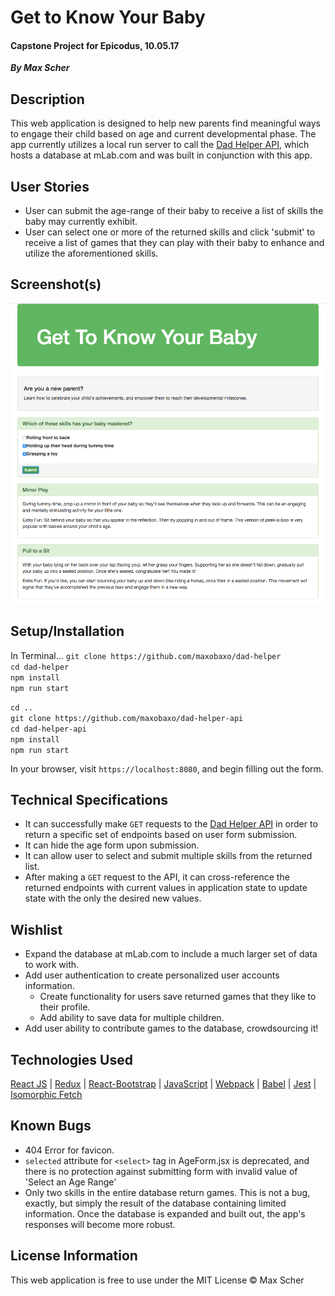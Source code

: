 # Get to Know Your Baby
#### Capstone Project for Epicodus, 10.05.17
_**By Max Scher**_

## Description
This web application is designed to help new parents find meaningful ways to engage their child based on age and current developmental phase.  The app currently utilizes a local run server to call the [Dad Helper API](https://github.com/maxobaxo/dad-helper-api), which hosts a database at mLab.com and was built in conjunction with this app.

## User Stories
* User can submit the age-range of their baby to receive a list of skills the baby may currently exhibit.
* User can select one or more of the returned skills and click 'submit' to receive a list of games that they can play with their baby to enhance and utilize the aforementioned skills.

## Screenshot(s)
![Screenshot](/screenshots/screenshot.png "Main App Screenshot")

## Setup/Installation
In Terminal...
`git clone https://github.com/maxobaxo/dad-helper`  
`cd dad-helper`  
`npm install`  
`npm run start`  

`cd ..`  
`git clone https://github.com/maxobaxo/dad-helper-api`  
`cd dad-helper-api`  
`npm install`  
`npm run start`  

In your browser, visit `https://localhost:8080`, and begin filling out the form.

## Technical Specifications
* It can successfully make `GET` requests to the [Dad Helper API](https://github.com/maxobaxo/dad-helper-api) in order to return a specific set of endpoints based on user form submission.
* It can hide the age form upon submission.
* It can allow user to select and submit multiple skills from the returned list.
* After making a `GET` request to the API, it can cross-reference the returned endpoints with current values in application state to update state with the only the desired new values.

## Wishlist
* Expand the database at mLab.com to include a much larger set of data to work with.
* Add user authentication to create personalized user accounts information.
  * Create functionality for users save returned games that they like to their profile.
  * Add ability to save data for multiple children.
* Add user ability to contribute games to the database, crowdsourcing it!

## Technologies Used
[React JS](https://reactjs.org/) | [Redux](http://redux.js.org/) | [React-Bootstrap](https://react-bootstrap.github.io/) | [JavaScript](https://www.javascript.com/) |
[Webpack](https://webpack.github.io/) |
[Babel](https://babeljs.io/) | [Jest](https://facebook.github.io/jest/) | [Isomorphic Fetch](https://github.github.io/fetch/)  

## Known Bugs
* 404 Error for favicon.
* `selected` attribute for `<select>` tag in AgeForm.jsx is deprecated, and there is no protection against submitting form with invalid value of 'Select an Age Range'
* Only two skills in the entire database return games. This is not a bug, exactly, but simply the result of the database containing limited information.  Once the database is expanded and built out, the app's responses will become more robust.

## License Information
This web application is free to use under the MIT License &copy; Max Scher
